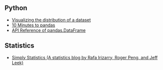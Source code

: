 ## Python
* <a href="http://seaborn.pydata.org/tutorial/distributions.html" target="_blank">Visualizing the distribution of a dataset</a>
* <a href="http://pandas.pydata.org/pandas-docs/stable/10min.html" target="_blank">10 Minutes to pandas</a>
* <a href="http://pandas.pydata.org/pandas-docs/stable/generated/pandas.DataFrame.html" target="_blank">API Reference of pandas.DataFrame</a>

## Statistics
  
* <a href="http://simplystatistics.org/archive/" target="_blank">Simply Statistics (A statistics blog by Rafa Irizarry, Roger Peng, and Jeff Leek)</a>
